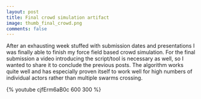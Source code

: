 ```yaml
---
layout: post
title: Final crowd simulation artifact
image: thumb_final_crowd.png
comments: false
---
```

After an exhausting week stuffed with submission dates and presentations I was finally able to finish my force field based crowd simulation. For the final submission a video introducing the script/tool is necessary as well, so I wanted to share it to conclude the previous posts. The algorithm works quite well and has especially proven itself to work well for high numbers of individual actors rather than multiple swarms crossing.

{% youtube cjfErm6aB0c 600 300 %}
